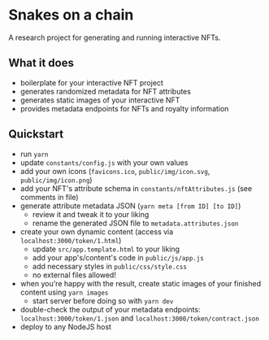 # Snakes on a chain
A research project for generating and running interactive NFTs.

## What it does
- boilerplate for your interactive NFT project
- generates randomized metadata for NFT attributes
- generates static images of your interactive NFT
- provides metadata endpoints for NFTs and royalty information

## Quickstart
- run `yarn`
- update `constants/config.js` with your own values
- add your own icons (`favicons.ico`, `public/img/icon.svg`, `public/img/icon.png`)
- add your NFT's attribute schema in `constants/nftAttributes.js` (see comments in file)
- generate attribute metadata JSON (`yarn meta [from ID] [to ID]`)
  - review it and tweak it to your liking
  - rename the generated JSON file to `metadata.attributes.json`
- create your own dynamic content (access via `localhost:3000/token/1.html`)
  - update `src/app.template.html` to your liking
  - add your app's/content's code in `public/js/app.js`
  - add necessary styles in `public/css/style.css`
  - no external files allowed!
- when you're happy with the result, create static images of your finished content using `yarn images`
  - start server before doing so with `yarn dev`
- double-check the output of your metadata endpoints: `localhost:3000/token/1.json` and `localhost:3000/token/contract.json`
- deploy to any NodeJS host
